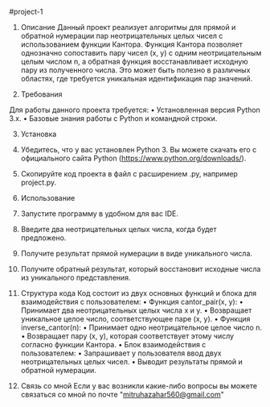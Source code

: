 #project-1

1. Описание
  Данный проект реализует алгоритмы для прямой и обратной нумерации пар неотрицательных целых чисел с использованием функции Кантора.
  Функция Кантора позволяет однозначно сопоставить пару чисел (x, y) с одним неотрицательным целым числом n, а обратная функция восстанавливает исходную пару из полученного числа.
  Это может быть полезно в различных областях, где требуется уникальная идентификация пар значений.

2. Требования

  Для работы данного проекта требуется:
    • Установленная версия Python 3.x.
    • Базовые знания работы с Python и командной строки.

3. Установка
  1. Убедитесь, что у вас установлен Python 3. Вы можете скачать его с официального сайта Python (https://www.python.org/downloads/).
  2. Скопируйте код проекта в файл с расширением .py, например project.py.

4. Использование
  1. Запустите программу в удобном для вас IDE.
  2. Введите два неотрицательных целых числа, когда будет предложено.
  3. Получите результат прямой нумерации в виде уникального числа.
  4. Получите обратный результат, который восстановит исходные числа из уникального представления.

5. Структура кода
  Код состоит из двух основных функций и блока для взаимодействия с пользователем:
  • Функция cantor_pair(x, y): 
    • Принимает два неотрицательных целых числа x и y.
    • Возвращает уникальное целое число, соответствующее паре (x, y).
  • Функция inverse_cantor(n): 
    • Принимает одно неотрицательное целое число n.
    • Возвращает пару (x, y), которая соответствует этому числу согласно функции Кантора.
  • Блок взаимодействия с пользователем: 
    • Запрашивает у пользователя ввод двух неотрицательных целых чисел.
    • Выводит результаты прямой и обратной нумерации.

6. Связь со мной
   Если у вас возникли какие-либо вопросы вы можете связаться со мной по почте "mitruhazahar560@gmail.com"
   

